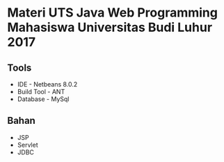 Materi UTS Java Web Programming Mahasiswa Universitas Budi Luhur 2017
===========

Tools
-------------------
* IDE - Netbeans 8.0.2
* Build Tool - ANT
* Database - MySql


Bahan
-------------------
* JSP
* Servlet
* JDBC